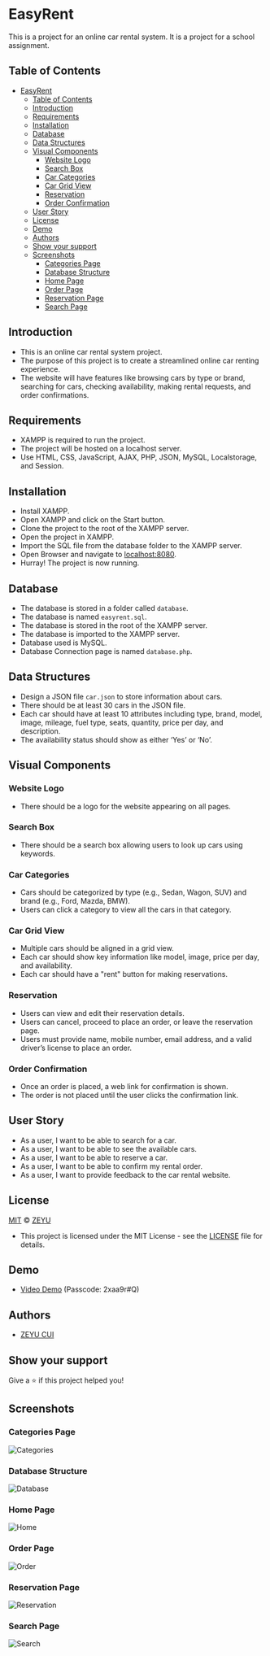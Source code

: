 # EasyRent

This is a project for an online car rental system. It is a project for a school assignment.

## Table of Contents

- [EasyRent](#easyrent)
  - [Table of Contents](#table-of-contents)
  - [Introduction](#introduction)
  - [Requirements](#requirements)
  - [Installation](#installation)
  - [Database](#database)
  - [Data Structures](#data-structures)
  - [Visual Components](#visual-components)
    - [Website Logo](#website-logo)
    - [Search Box](#search-box)
    - [Car Categories](#car-categories)
    - [Car Grid View](#car-grid-view)
    - [Reservation](#reservation)
    - [Order Confirmation](#order-confirmation)
  - [User Story](#user-story)
  - [License](#license)
  - [Demo](#demo)
  - [Authors](#authors)
  - [Show your support](#show-your-support)
  - [Screenshots](#screenshots)
    - [Categories Page](#categories-page)
    - [Database Structure](#database-structure)
    - [Home Page](#home-page)
    - [Order Page](#order-page)
    - [Reservation Page](#reservation-page)
    - [Search Page](#search-page)

## Introduction

- This is an online car rental system project.
- The purpose of this project is to create a streamlined online car renting experience.
- The website will have features like browsing cars by type or brand, searching for cars, checking availability, making rental requests, and order confirmations.

## Requirements

- XAMPP is required to run the project.
- The project will be hosted on a localhost server.
- Use HTML, CSS, JavaScript, AJAX, PHP, JSON, MySQL, Localstorage, and Session.

## Installation

- Install XAMPP.
- Open XAMPP and click on the Start button.
- Clone the project to the root of the XAMPP server.
- Open the project in XAMPP.
- Import the SQL file from the database folder to the XAMPP server.
- Open Browser and navigate to [localhost:8080](localhost:8080).
- Hurray! The project is now running.

## Database

- The database is stored in a folder called `database`.
- The database is named `easyrent.sql`.
- The database is stored in the root of the XAMPP server.
- The database is imported to the XAMPP server.
- Database used is MySQL.
- Database Connection page is named `database.php`.

## Data Structures

- Design a JSON file `car.json` to store information about cars.
- There should be at least 30 cars in the JSON file.
- Each car should have at least 10 attributes including type, brand, model, image, mileage, fuel type, seats, quantity, price per day, and description.
- The availability status should show as either ‘Yes’ or ‘No’.

## Visual Components

### Website Logo

- There should be a logo for the website appearing on all pages.

### Search Box

- There should be a search box allowing users to look up cars using keywords.

### Car Categories

- Cars should be categorized by type (e.g., Sedan, Wagon, SUV) and brand (e.g., Ford, Mazda, BMW).
- Users can click a category to view all the cars in that category.

### Car Grid View

- Multiple cars should be aligned in a grid view.
- Each car should show key information like model, image, price per day, and availability.
- Each car should have a "rent" button for making reservations.

### Reservation

- Users can view and edit their reservation details.
- Users can cancel, proceed to place an order, or leave the reservation page.
- Users must provide name, mobile number, email address, and a valid driver’s license to place an order.

### Order Confirmation

- Once an order is placed, a web link for confirmation is shown.
- The order is not placed until the user clicks the confirmation link.

## User Story

- As a user, I want to be able to search for a car.
- As a user, I want to be able to see the available cars.
- As a user, I want to be able to reserve a car.
- As a user, I want to be able to confirm my rental order.
- As a user, I want to provide feedback to the car rental website.

## License

[MIT](https://choosealicense.com/licenses/mit/) © [ZEYU](https://github.com/yourusername)

- This project is licensed under the MIT License - see the [LICENSE](LICENSE) file for details.

## Demo

- [Video Demo](https://utsmeet.zoom.us/rec/share/3yN8UtQDkBidlS5XP1haX2ydDLKvQg47U-LFSvrfdNN5RSDQOxSwzMjQ3EGbIYOh.wsCad8SbOD4kdNO3?startTime=1718675921000) (Passcode: 2xaa9r#Q)

## Authors

- [ZEYU CUI](https://github.com/zeyucui1)

## Show your support

Give a ⭐️ if this project helped you!

## Screenshots

### Categories Page

![Categories](./screenshot/categories.png)

### Database Structure

![Database](./screenshot/database.png)

### Home Page

![Home](./screenshot/home.png)

### Order Page

![Order](./screenshot/order.png)

### Reservation Page

![Reservation](./screenshot/reservation.png)

### Search Page

![Search](./screenshot/search.png)
